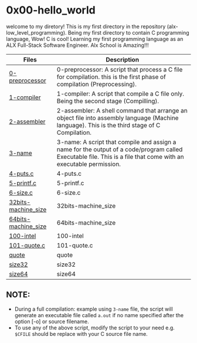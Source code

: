 # 0x00-hello_world
welcome to my diretory! This is my first directory in the repository (alx-low_level_programming). Being my first directory to contain C programming language, Wow! C is cool!
Learning my first programming language as an ALX Full-Stack Software Engineer.
Alx School is Amazing!!!


| Files      | Description |
| ----------- | ----------- |
| [0-preprocessor](https://github.com/Kenbil1119/alx-low_level_programming/blob/master/0x00-hello_world/0-preprocessor) | 0-preprocessor: A script that process a C file for compilation. this is the first phase of compilation (Preprocessing).|
| [1-compiler](https://github.com/Kenbil1119/alx-low_level_programming/blob/master/0x00-hello_world/1-compiler) | 1-compiler: A script that compile a C file only. Being the second stage (Compilling). |
| [2-assembler](https://github.com/Kenbil1119/alx-low_level_programming/blob/master/0x00-hello_world/2-assembler) | 2-assembler: A shell command that arrange an object file into assembly language (Machine language). This is the third stage of C Compilation.  |
| [3-name](https://github.com/Kenbil1119/alx-low_level_programming/blob/master/0x00-hello_world/3-name) | 3-name:  A script that compile and assign a name for the output of a code/program called Executable file. This is a file that come with an executable permission. |
| [4-puts.c](https://github.com/Kenbil1119/alx-low_level_programming/blob/master/0x00-hello_world/4-puts.c) | 4-puts.c |
| [5-printf.c](https://github.com/Kenbil1119/alx-low_level_programming/blob/master/0x00-hello_world/5-printf.c) | 5-printf.c |
| [6-size.c](https://github.com/Kenbil1119/alx-low_level_programming/blob/master/0x00-hello_world/6-size.c) | 6-size.c |
| [32bits-machine_size](https://github.com/Kenbil1119/alx-low_level_programming/blob/master/0x00-hello_world/32bits-machine_size) | 32bits-machine_size |
| [64bits-machine_size](https://github.com/Kenbil1119/alx-low_level_programming/blob/master/0x00-hello_world/64bits-machine_size) | 64bits-machine_size |
| [100-intel](https://github.com/Kenbil1119/alx-low_level_programming/blob/master/0x00-hello_world/100-intel) | 100-intel |
| [101-quote.c](https://github.com/Kenbil1119/alx-low_level_programming/blob/master/0x00-hello_world/101-quote.c) | 101-quote.c |
| [quote](https://github.com/Kenbil1119/alx-low_level_programming/blob/master/0x00-hello_world/quote) | quote |
| [size32](https://github.com/Kenbil1119/alx-low_level_programming/blob/master/0x00-hello_world/size32) | size32 |
| [size64](https://github.com/Kenbil1119/alx-low_level_programming/blob/master/0x00-hello_world/size64) | size64 |


## NOTE:
- During a full compilation: example using ```3-name``` file, the script will generate an executable file called ```a.out``` if no name specified after the option [-o] or source filename.
- To use any of the above script, modify the script to your need e.g. ```$CFILE``` should be replace with your C source file name.
